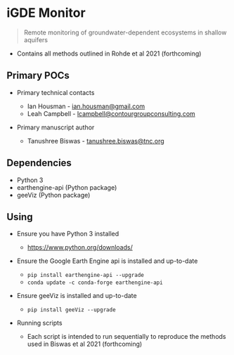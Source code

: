 # iGDE Monitor
> Remote monitoring of groundwater-dependent ecosystems in shallow aquifers
* Contains all methods outlined in Rohde et al 2021 (forthcoming)

## Primary POCs
* Primary technical contacts
  * Ian Housman - ian.housman@gmail.com
  * Leah Campbell - lcampbell@contourgroupconsulting.com 
  
* Primary manuscript author
  * Tanushree Biswas - tanushree.biswas@tnc.org 

## Dependencies
* Python 3
* earthengine-api (Python package)
* geeViz (Python package)

## Using
* Ensure you have Python 3 installed
  * <https://www.python.org/downloads/>
  
* Ensure the Google Earth Engine api is installed and up-to-date
  * `pip install earthengine-api --upgrade`
  * `conda update -c conda-forge earthengine-api`

* Ensure geeViz is installed and up-to-date
  * `pip install geeViz --upgrade`

* Running scripts
  * Each script is intended to run sequentially to reproduce the methods used in Biswas et al 2021 (forthcoming)

